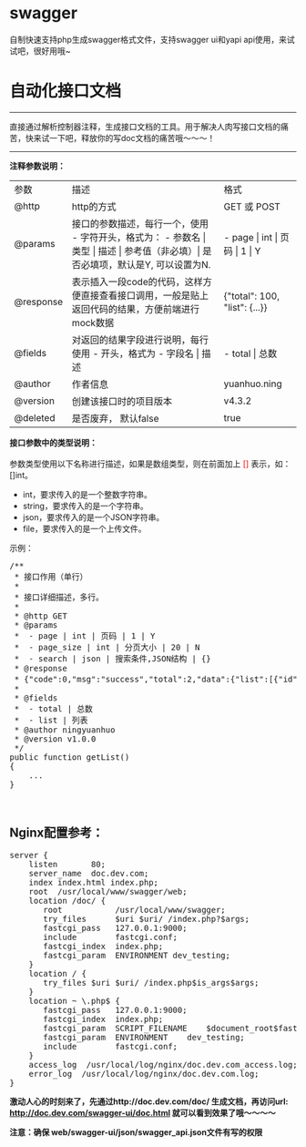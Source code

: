 # swagger
自制快速支持php生成swagger格式文件，支持swagger ui和yapi api使用，来试试吧，很好用哦~

<h1>自动化接口文档</h1>
<hr />
<p>直接通过解析控制器注释，生成接口文档的工具。用于解决人肉写接口文档的痛苦，快来试一下吧，释放你的写doc文档的痛苦哦～～～！</p>
<hr />


<p>
<b>注释参数说明：</b><br />
<table class="table">
<tbody>
    <tr><td>参数</td><td>描述</td><td>格式</td></tr>
    <tr><td>@http</td><td>http的方式</td><td>GET 或 POST</td></tr>
    <tr><td>@params</td><td>接口的参数描述，每行一个，使用 - 字符开头，格式为： - 参数名 | 类型 | 描述 | 参考值（非必填）| 是否必填项，默认是Y, 可以设置为N.</td><td> - page | int | 页码 | 1 | Y</td></tr>
    <tr><td>@response</td><td>表示插入一段code的代码，这样方便直接查看接口调用，一般是贴上返回代码的结果，方便前端进行mock数据</td><td>{"total": 100, "list": {...}}</td></tr>
    <tr><td>@fields</td><td>对返回的结果字段进行说明，每行使用 - 开头，格式为 - 字段名 | 描述</td><td> - total | 总数</td></tr>
    <tr><td>@author</td><td>作者信息</td><td>yuanhuo.ning</td></tr>
    <tr><td>@version</td><td>创建该接口时的项目版本</td><td>v4.3.2</td></tr>
    <tr><td>@deleted</td><td>是否废弃， 默认false</td><td>true</td></tr>
</tbody>
</table>
</p>
<p>
<b>接口参数中的类型说明：</b><br /><br />
参数类型使用以下名称进行描述，如果是数组类型，则在前面加上 <span style="color:red">[]</span> 表示，如：[]int。
<ul>
    <li>int，要求传入的是一个整数字符串。</li>
    <li>string，要求传入的是一个字符串。</li>
    <li>json，要求传入的是一个JSON字符串。</li>
    <li>file，要求传入的是一个上传文件。</li>
</ul>
</p>
<p>
示例：<br />
<pre>
/**
 * 接口作用（单行）
 *
 * 接口详细描述，多行。
 *
 * @http GET
 * @params
 *  - page | int | 页码 | 1 | Y
 *  - page_size | int | 分页大小 | 20 | N
 *  - search | json | 搜索条件,JSON结构 | {}
 * @response
 * {"code":0,"msg":"success","total":2,"data":{"list":[{"id":"1","name":"张三","address":"广州市天河区","age":40},{"id":"2","name":"李四","address":"上海浦东","age":28}]}}
 * 
 * @fields
 *  - total | 总数
 *  - list | 列表
 * @author ningyuanhuo
 * @version v1.0.0
 */
public function getList()
{
    ...
}   
</pre>
</p><br>


<p>
<h2>Nginx配置参考：</h2>
<pre>
server {
    listen       80;
    server_name  doc.dev.com;
    index index.html index.php;
    root  /usr/local/www/swagger/web;
    location /doc/ {
       root           /usr/local/www/swagger;
       try_files      $uri $uri/ /index.php?$args;
       fastcgi_pass   127.0.0.1:9000;
       include        fastcgi.conf;
       fastcgi_index  index.php;
       fastcgi_param  ENVIRONMENT dev_testing;
    }
    location / {
       try_files $uri $uri/ /index.php$is_args$args;
    }
    location ~ \.php$ {
       fastcgi_pass   127.0.0.1:9000;
       fastcgi_index  index.php;
       fastcgi_param  SCRIPT_FILENAME    $document_root$fastcgi_script_name;
       fastcgi_param  ENVIRONMENT    dev_testing;
       include        fastcgi.conf;
    }
    access_log  /usr/local/log/nginx/doc.dev.com_access.log;
    error_log  /usr/local/log/nginx/doc.dev.com.log;
}
</pre>

****激动人心的时刻来了，先通过http://doc.dev.com/doc/ 生成文档，再访问url: http://doc.dev.com/swagger-ui/doc.html 就可以看到效果了哦～～～～****

**注意：确保 web/swagger-ui/json/swagger_api.json文件有写的权限**
</p>
